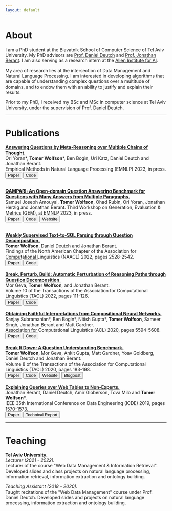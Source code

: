 ```yaml
---
layout: default
---
```


# About

I am a PhD student at the Blavatnik School of Computer Science of Tel Aviv University. My PhD advisors are [Prof. Daniel Deutch](https://www.cs.tau.ac.il/~danielde/) and [Prof. Jonathan Berant](http://www.cs.tau.ac.il/~joberant/). I am also serving as a research intern at the [Allen Institute for AI](https://allenai.org/ai2-israel/).   

My area of research lies at the intersection of Data Management and Natural Language Processing. I am interested in developing algorithms that are capable of understanding complex questions over a multitude of domains, and to endow them with an ability to justify and explain their results.  

Prior to my PhD, I received my BSc and MSc in computer science at Tel Aviv University, under the supervision of Prof. Daniel Deutch.

<hr>

# Publications

**[Answering Questions by Meta-Reasoning over Multiple Chains of Thought.](https://arxiv.org/abs/2304.13007)**   
Ori Yoran\*, **Tomer Wolfson**\*, Ben Bogin, Uri Katz, Daniel Deutch and Jonathan Berant.   
Empirical Methods in Natural Language Processing (EMNLP) 2023, in press.   
[<button class="button button1">Paper</button>](https://arxiv.org/pdf/2304.13007.pdf)
[<button class="button button2">Code</button>](https://github.com/oriyor/reasoning-on-cots)
<br><br>

**[QAMPARI: An Open-domain Question Answering Benchmark for Questions with Many Answers from Multiple Paragraphs.](https://arxiv.org/abs/2205.12665)**   
Samuel Joseph Amouyal, **Tomer Wolfson**, Ohad Rubin, Ori Yoran, Jonathan Herzig and Jonathan Berant.
Third Workshop on Generation, Evaluation \& Metrics (GEM), at EMNLP 2023, in press.   
[<button class="button button1">Paper</button>](https://arxiv.org/pdf/2205.12665.pdf)
[<button class="button button2">Code</button>](https://github.com/samsam3232/qampari)
[<button class="button button3">Website</button>](https://samsam3232.github.io/qampari/)
<br><br>

**[Weakly Supervised Text-to-SQL Parsing through Question Decomposition.](https://arxiv.org/abs/2112.06311)**   
**Tomer Wolfson**, Daniel Deutch and Jonathan Berant.   
Findings of the North American Chapter of the Association for Computational Linguistics (NAACL) 2022, pages 2528-2542.   
[<button class="button button1">Paper</button>](https://arxiv.org/pdf/2112.06311.pdf)
[<button class="button button2">Code</button>](https://github.com/tomerwolgithub/question-decomposition-to-sql)
<br><br>
**[Break, Perturb, Build: Automatic Perturbation of Reasoning Paths through Question Decomposition.](https://arxiv.org/abs/2107.13935)**   
Mor Geva, **Tomer Wolfson**, and Jonathan Berant.   
Volume 10 of the Transactions of the Association for Computational Linguistics (TACL) 2022, pages 111-126.    
[<button class="button button1">Paper</button>](https://arxiv.org/pdf/2107.13935.pdf)
[<button class="button button2">Code</button>](https://github.com/mega002/qdmr-based-question-generation)
<br><br>
**[Obtaining Faithful Interpretations from Compositional Neural Networks.](https://arxiv.org/abs/2005.00724)**   
Sanjay Subramanian\*, Ben Bogin\*, Nitish Gupta\*, **Tomer Wolfson**, Sameer Singh, Jonathan Berant and Matt Gardner.   
Association for Computational Linguistics (ACL) 2020, pages 5594-5608.   
[<button class="button button1">Paper</button>](https://arxiv.org/pdf/2005.00724.pdf)
[<button class="button button2">Code</button>](https://github.com/allenai/faithful-nmn)
<br><br>
**[Break It Down: A Question Understanding Benchmark.](https://aclanthology.org/2020.tacl-1.13/)**    
**Tomer Wolfson**, Mor Geva, Ankit Gupta, Matt Gardner, Yoav Goldberg, Daniel Deutch and
Jonathan Berant.   
Volume 8 of the Transactions of the Association for Computational Linguistics (TACL) 2020, pages 183-198.   
[<button class="button button1">Paper</button>](https://arxiv.org/pdf/2001.11770.pdf)
[<button class="button button2">Code</button>](https://github.com/allenai/Break)
[<button class="button button3">Website</button>](https://allenai.github.io/Break/)
[<button class="button button4">Blogpost</button>](https://medium.com/ai2-blog/break-mapping-natural-language-questions-to-their-meaning-representation-31bb753701d6)
<br><br>
**[Explaining Queries over Web Tables to Non-Experts.](https://ieeexplore.ieee.org/stamp/stamp.jsp?tp=&arnumber=8731342&tag=1)**   
Jonathan Berant, Daniel Deutch, Amir Globerson, Tova Milo and **Tomer Wolfson\***.   
IEEE 35th International Conference on Data Engineering (ICDE) 2019, pages 1570-1573.   
[<button class="button button1">Paper</button>](https://ieeexplore.ieee.org/stamp/stamp.jsp?tp=&arnumber=8731342&tag=1)
[<button class="button button5">Technical Report</button>](https://arxiv.org/abs/1808.04614)

<hr>

# Teaching
**Tel Aviv University.**  
*Lecturer (2021 - 2022).*  
Lecturer of the course "Web Data Management & Information Retrieval". Developed slides and class projects on natural language processing, information retrieval, information extraction and ontology building.

*Teaching Assistant (2018 - 2020).*  
Taught recitations of the "Web Data Management" course under Prof. Daniel Deutch. Developed slides and projects on natural language processing, information extraction and ontology building.
